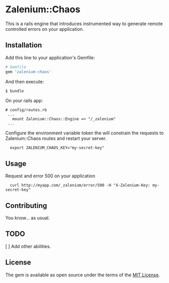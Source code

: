 # Zalenium::Chaos
This is a rails engine that introduces instrumented way to generate remote controlled errors on your application.

## Installation
Add this line to your application's Gemfile:

```ruby
# Gemfile
gem 'zalenium-chaos'
```

And then execute:
```bash
$ bundle
```

On your rails app:

```
# config/routes.rb
 ...
   mount Zalenium::Chaos::Engine => "/_zalenium"
 ...
```

Configure the environment variable token the will constrain the requests to Zalenium::Chaos routes and restart your server.

```
  export ZALENIUM_CHAOS_KEY="my-secret-key"
```

## Usage

Request and error 500 on your application

```
  curl http://myapp.com/_zalenium/error/500 -H "X-Zalenium-Key: my-secret-key"
```

## Contributing
You know... as usual.

## TODO
[ ] Add other abilities.

## License
The gem is available as open source under the terms of the [MIT License](https://opensource.org/licenses/MIT).



